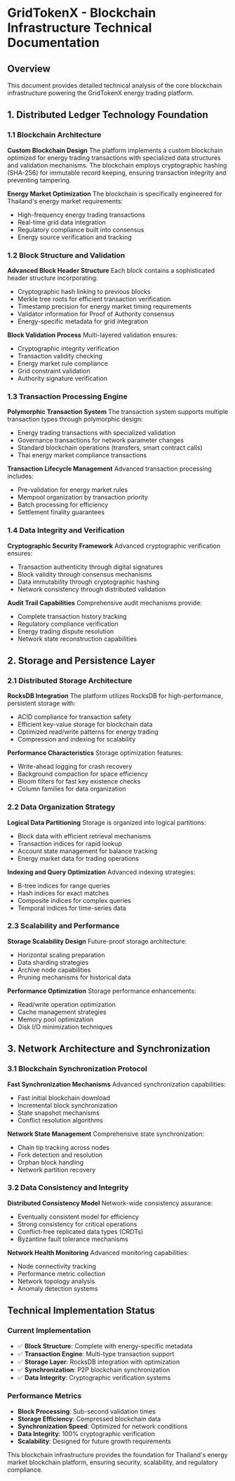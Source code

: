 # GridTokenX - Blockchain Infrastructure Technical Documentation

## Overview

This document provides detailed technical analysis of the core blockchain infrastructure powering the GridTokenX energy trading platform.

## 1. Distributed Ledger Technology Foundation

### 1.1 Blockchain Architecture

**Custom Blockchain Design**
The platform implements a custom blockchain optimized for energy trading transactions with specialized data structures and validation mechanisms. The blockchain employs cryptographic hashing (SHA-256) for immutable record keeping, ensuring transaction integrity and preventing tampering.

**Energy Market Optimization**
The blockchain is specifically engineered for Thailand's energy market requirements:
- High-frequency energy trading transactions
- Real-time grid data integration
- Regulatory compliance built into consensus
- Energy source verification and tracking

### 1.2 Block Structure and Validation

**Advanced Block Header Structure**
Each block contains a sophisticated header structure incorporating:
- Cryptographic hash linking to previous blocks
- Merkle tree roots for efficient transaction verification
- Timestamp precision for energy market timing requirements
- Validator information for Proof of Authority consensus
- Energy-specific metadata for grid integration

**Block Validation Process**
Multi-layered validation ensures:
- Cryptographic integrity verification
- Transaction validity checking
- Energy market rule compliance
- Grid constraint validation
- Authority signature verification

### 1.3 Transaction Processing Engine

**Polymorphic Transaction System**
The transaction system supports multiple transaction types through polymorphic design:
- Energy trading transactions with specialized validation
- Governance transactions for network parameter changes
- Standard blockchain operations (transfers, smart contract calls)
- Thai energy market compliance transactions

**Transaction Lifecycle Management**
Advanced transaction processing includes:
- Pre-validation for energy market rules
- Mempool organization by transaction priority
- Batch processing for efficiency
- Settlement finality guarantees

### 1.4 Data Integrity and Verification

**Cryptographic Security Framework**
Advanced cryptographic verification ensures:
- Transaction authenticity through digital signatures
- Block validity through consensus mechanisms
- Data immutability through cryptographic hashing
- Network consistency through distributed validation

**Audit Trail Capabilities**
Comprehensive audit mechanisms provide:
- Complete transaction history tracking
- Regulatory compliance verification
- Energy trading dispute resolution
- Network state reconstruction capabilities

## 2. Storage and Persistence Layer

### 2.1 Distributed Storage Architecture

**RocksDB Integration**
The platform utilizes RocksDB for high-performance, persistent storage with:
- ACID compliance for transaction safety
- Efficient key-value storage for blockchain data
- Optimized read/write patterns for energy trading
- Compression and indexing for scalability

**Performance Characteristics**
Storage optimization features:
- Write-ahead logging for crash recovery
- Background compaction for space efficiency
- Bloom filters for fast key existence checks
- Column families for data organization

### 2.2 Data Organization Strategy

**Logical Data Partitioning**
Storage is organized into logical partitions:
- Block data with efficient retrieval mechanisms
- Transaction indices for rapid lookup
- Account state management for balance tracking
- Energy market data for trading operations

**Indexing and Query Optimization**
Advanced indexing strategies:
- B-tree indices for range queries
- Hash indices for exact matches
- Composite indices for complex queries
- Temporal indices for time-series data

### 2.3 Scalability and Performance

**Storage Scalability Design**
Future-proof storage architecture:
- Horizontal scaling preparation
- Data sharding strategies
- Archive node capabilities
- Pruning mechanisms for historical data

**Performance Optimization**
Storage performance enhancements:
- Read/write operation optimization
- Cache management strategies
- Memory pool optimization
- Disk I/O minimization techniques

## 3. Network Architecture and Synchronization

### 3.1 Blockchain Synchronization Protocol

**Fast Synchronization Mechanisms**
Advanced synchronization capabilities:
- Fast initial blockchain download
- Incremental block synchronization
- State snapshot mechanisms
- Conflict resolution algorithms

**Network State Management**
Comprehensive state synchronization:
- Chain tip tracking across nodes
- Fork detection and resolution
- Orphan block handling
- Network partition recovery

### 3.2 Data Consistency and Integrity

**Distributed Consistency Model**
Network-wide consistency assurance:
- Eventually consistent model for efficiency
- Strong consistency for critical operations
- Conflict-free replicated data types (CRDTs)
- Byzantine fault tolerance mechanisms

**Network Health Monitoring**
Advanced monitoring capabilities:
- Node connectivity tracking
- Performance metric collection
- Network topology analysis
- Anomaly detection systems

## Technical Implementation Status

### Current Implementation
- ✅ **Block Structure**: Complete with energy-specific metadata
- ✅ **Transaction Engine**: Multi-type transaction support
- ✅ **Storage Layer**: RocksDB integration with optimization
- ✅ **Synchronization**: P2P blockchain synchronization
- ✅ **Data Integrity**: Cryptographic verification systems

### Performance Metrics
- **Block Processing**: Sub-second validation times
- **Storage Efficiency**: Compressed blockchain data
- **Synchronization Speed**: Optimized for network conditions
- **Data Integrity**: 100% cryptographic verification
- **Scalability**: Designed for future growth requirements

This blockchain infrastructure provides the foundation for Thailand's energy market blockchain platform, ensuring security, scalability, and regulatory compliance.
